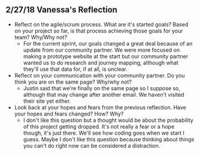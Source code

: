## 2/27/18 Vanessa's Reflection
* Reflect on the agile/scrum process. What are it's started goals? Based on your project so far, is that process achieving those goals for your team? Why/Why not?
    * For the current sprint, our goals changed a great deal because of an update from our community partner. We were more focused on making a prototype website at the start but our community partner wanted us to do research and journey mapping, although what they'll use that data for, if at all, is unclear.
* Reflect on your communication with your community partner. Do you think you are on the same page? Why/why not?
    * Justin said that we're finally on the same page so I suppose so, although that may change after another email. We haven't visited their site yet either.
* Look back at your hopes and fears from the previous reflection. Have your hopes and fears changed? How? Why?
    * I don't like this question but a thought would be about the probability of this project getting dropped. It's not really a fear or a hope though, it's just there. We'll see how coding goes when we start I guess. Maybe I don't like this question because thinking about things you can't do right now can be considered a distraction.